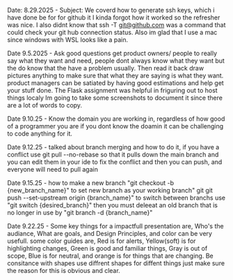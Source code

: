 Date: 8.29.2025 - Subject: We coverd how to generate ssh keys, which i have done be for for github it I kinda forgot how it worked so the refresher was nice. I also didnt know that  ssh -T git@github.com was a command that could check your git hub connection status. Also im glad that I use a mac since windows with WSL looks like a pain. 

Date 9.5.2025 - Ask good questions get product owners/ people to really say what they want and need, people dont always know what they want but the do know that the have a problem usually. Then read it back draw pictures anything to make sure that what they are saying is what they want. product managers can be satiated by having good estimations and help get your stuff done. The Flask assignment was helpful in friguring out to host things localy Im going to take some screenshots to document it since there are a lot of words to copy. 

Date 9.10.25 - Know the domain you are working in, regardless of how good of a programmer you are if you dont know the doamin it can be challenging to code anything for it. 

Date 9.12.25 - talked about branch merging and how to do it, if you have a conflict use git pull --no-rebase so that it pulls down the main branch and you can edit them in your ide to fix the conflict and then you can push, and everyone will need to pull again 

Date 9.15.25 - how to make a new branch "git checkout -b {new_branch_name}" to set new branch as your working branch" git git push --set-upstream origin {branch_name}" to switch between branchs use "git switch {desired_branch}" then you must deleeat an old branch that is no longer in use by "git branch -d {branch_name}"  

Date 9.22.25 - Some key things for a impactfull presentation are, Who's the audiance, What are goals, and Design Principles, and  color can be very usefull. some color guides are, Red is for alerts, Yellow(soft) is for highlighting changes, Green is good and familiar things, Gray is out of scope, Blue is for neutral, and orange is for things that are changing. Be consitance with shapes use diffrent shapes for diffent things just make sure the reason for this is obvious and clear.